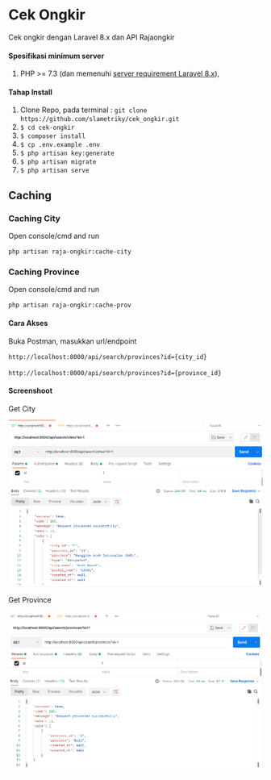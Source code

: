 # Cek Ongkir
Cek ongkir dengan Laravel 8.x dan API Rajaongkir
#### Spesifikasi minimum server
1. PHP >= 7.3 (dan memenuhi [server requirement Laravel 8.x](https://laravel.com/docs/8.x/deployment#server-requirements)),

#### Tahap Install
1. Clone Repo, pada terminal : `git clone https://github.com/slametriky/cek_ongkir.git`
2. `$ cd cek-ongkir`
3. `$ composer install`
4. `$ cp .env.example .env`
5. `$ php artisan key:generate`
5. `$ php artisan migrate`
6. `$ php artisan serve`

<h2>Caching</h2>

<h3>Caching City</h3>

Open console/cmd and run

    php artisan raja-ongkir:cache-city

<h3>Caching Province</h3>

Open console/cmd and run

    php artisan raja-ongkir:cache-prov

#### Cara Akses

Buka Postman, masukkan url/endpoint

    http://localhost:8000/api/search/provinces?id={city_id}

    http://localhost:8000/api/search/provinces?id={province_id}

#### Screenshoot
<p>Get City</p>

![This is an image](get-city.png)

<p>Get Province</p>

![This is an image](get-province.png)
